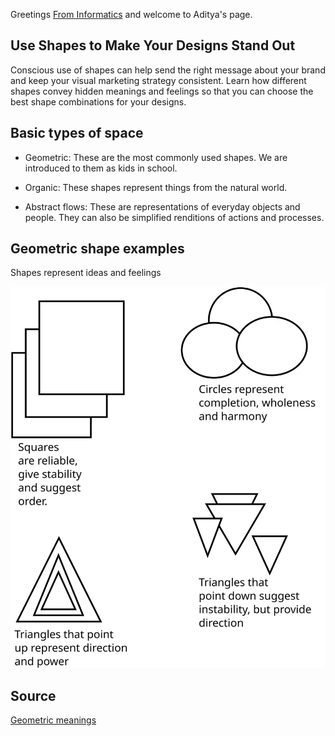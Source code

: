 Greetings [From Informatics](https://www.informatics.illinois.edu/) and welcome to Aditya's page.

## Use Shapes to Make Your Designs Stand Out
<p> Conscious use of shapes can help send the right message about your brand and keep your visual marketing strategy consistent. Learn how different shapes convey hidden meanings and feelings so that you can choose the best shape combinations for your designs. </p>

## Basic types of space

* Geometric: These are the most commonly used shapes. We are introduced to them as kids in school.

* Organic: These shapes represent things from the natural world.

* Abstract flows: These are representations of everyday objects and people. They can also be simplified renditions of actions and processes.

## Geometric shape examples
<p> Shapes represent ideas and feelings </p>

![Geometry_Diagram](Aditya_Diagram.svg)

## Source

[Geometric meanings](https://visme.co/blog/geometric-meanings/)